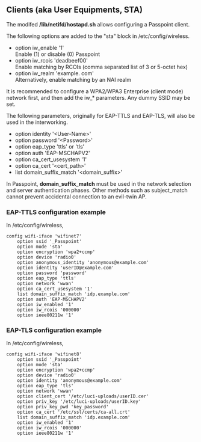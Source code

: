 ## Clients (aka User Equipments, STA)

The modifed **/lib/netifd/hostapd.sh** allows configuring a Passpoint client.

The following options are added to the "sta" block in /etc/config/wireless.
- option iw_enable '1'  
Enable (1) or disable (0) Passpoint
- option iw_rcois 'deadbeef00'  
Enable matching by RCOIs (comma separated list of 3 or 5-octet hex)
- option iw_realm 'example. com'  
Alternatively, enable matching by an NAI realm

It is recommended to configure a WPA2/WPA3 Enterprise (client mode) network first,
and then add the iw_* parameters. Any dummy SSID may be set.

The following parameters, originally for EAP-TTLS and EAP-TLS, will also be used in the interworking.
- option identity '\<User-Name\>'
- option password '\<Password\>'
- option eap_type 'ttls' or 'tls'
- option auth 'EAP-MSCHAPV2'
- option ca_cert_usesystem '1'
- option ca_cert '\<cert_path\>'
- list domain_suffix_match '\<domain_suffix\>'

In Passpoint, **domain_suffix_match** must be used in the network selection and server authentication phases.
Other methods such as subject_match cannot prevent accidental connection to an evil-twin AP.

### EAP-TTLS configuration example

In /etc/config/wireless,
```
config wifi-iface 'wifinet7'
	option ssid '_Passpoint'
	option mode 'sta'
	option encryption 'wpa2+ccmp'
	option device 'radio0'
	option anonymous_identity 'anonymous@example.com'
	option identity 'userID@example.com'
	option password 'password'
	option eap_type 'ttls'
	option network 'wwan'
	option ca_cert_usesystem '1'
	list domain_suffix_match 'idp.example.com'
	option auth 'EAP-MSCHAPV2'
	option iw_enabled '1'
	option iw_rcois '000000'
	option ieee80211w '1'
```


### EAP-TLS configuration example

In /etc/config/wireless,
```
config wifi-iface 'wifinet8'
	option ssid '_Passpoint'
	option mode 'sta'
	option encryption 'wpa2+ccmp'
	option device 'radio0'
	option identity 'anonymous@example.com'
	option eap_type 'tls'
	option network 'wwan'
	option client_cert '/etc/luci-uploads/userID.cer'
	option priv_key '/etc/luci-uploads/userID.key'
	option priv_key_pwd 'key_password'
	option ca_cert '/etc/ssl/certs/ca-all.crt'
	list domain_suffix_match 'idp.example.com'
	option iw_enabled '1'
	option iw_rcois '000000'
	option ieee80211w '1'
```
